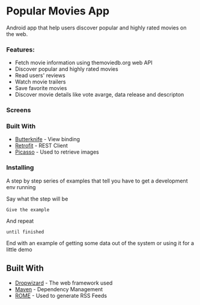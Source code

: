 # Popular Movies App

Android app that help users discover popular and highly rated movies on the web. 

### Features:

- Fetch movie information using themoviedb.org web API
- Discover popular and highly rated movies
- Read users' reviews 
- Watch movie trailers 
- Save favorite movies 
- Discover movie details like vote avarge, data release and descripton


### Screens 





### Built With

* [Butterknife](http://jakewharton.github.io/butterknife/) - View binding
* [Retrofit](http://square.github.io/retrofit/) - REST Client 
* [Picasso](http://square.github.io/picasso/) - Used to retrieve images 


### Installing

A step by step series of examples that tell you have to get a development env running

Say what the step will be

```
Give the example
```

And repeat

```
until finished
```

End with an example of getting some data out of the system or using it for a little demo



## Built With

* [Dropwizard](http://www.dropwizard.io/1.0.2/docs/) - The web framework used
* [Maven](https://maven.apache.org/) - Dependency Management
* [ROME](https://rometools.github.io/rome/) - Used to generate RSS Feeds



